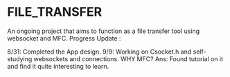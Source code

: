 # FILE_TRANSFER
An ongoing project that aims to function as a file transfer tool using websocket and MFC. Progress Update :

8/31: Completed the App design. 9/9: Working on Csocket.h and self-studying websockets and connections.
WHY MFC? Ans: Found tutorial on it and find it quite interesting to learn.
